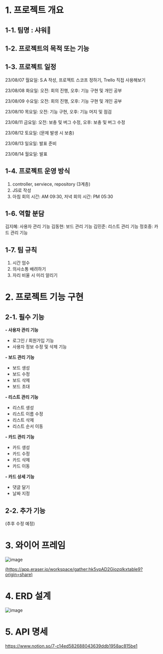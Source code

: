 # 1. 프로젝트 개요

## 1-1. 팀명 : 샤워🚿

## 1-2. 프로젝트의 목적 또는 기능

## 1-3. 프로젝트 일정

23/08/07 월요일: S.A 작성, 프로젝트 스코프 정하기, Trello 직접 사용해보기

23/08/08 화요일: 오전: 회의 진행, 오후: 기능 구현 및 개인 공부

23/08/09 수요일: 오전: 회의 진행, 오후: 기능 구현 및 개인 공부

23/08/10 목요일: 오전: 기능 구현, 오후: 기능 머지 및 점검

23/08/11 금요일: 오전: 보충 및 버그 수정, 오후: 보충 및 버그 수정

23/08/12 토요일: (문제 발생 시 보충)

23/08/13 일요일: 발표 준비

23/08/14 월요일: 발표

## 1-4. 프로젝트 운영 방식

1. controller, serviece, repository (3계층)
2. JS로 작성
3. 아침 회의 시간: AM 09:30, 저녁 회의 시간: PM 05:30

## 1-6. 역할 분담

김지혜: 사용자 관리 기능
김동현: 보드 관리 기능
김민준: 리스트 관리 기능
정호중: 카드 관리 기능

## 1-7. 팀 규칙

1. 시간 엄수
2. 의사소통 배려하기
3. 자리 비울 시 미리 알리기

# 2. 프로젝트 기능 구현

## 2-1. 필수 기능

**- 사용자 관리 기능**

- 로그인 / 회원가입 기능
- 사용자 정보 수정 및 삭제 기능

**- 보드 관리 기능**

- 보드 생성
- 보드 수정
- 보드 삭제
- 보드 초대

**- 리스트 관리 기능**

- 리스트 생성
- 리스트 이름 수정
- 리스트 삭제
- 리스트 순서 이동

**- 카드 관리 기능**

- 카드 생성
- 카드 수정
- 카드 삭제
- 카드 이동

**- 카드 상세 기능**

- 댓글 달기
- 날짜 지정

## 2-2. 추가 기능

(추후 수정 예정)

# 3. 와이어 프레임

![image](https://github.com/gajigaji04/Team7_Trello/assets/132813209/e886450f-c8ad-4907-8687-156fb21b2686)

[(https://app.eraser.io/workspace/gather:hk5vpAD2Giozqlkxtable9?origin=share)](https://app.eraser.io/workspace/gather:hk5vpAD2Giozqlkxtable9?origin=share)

# 4. ERD 설계

![image](https://github.com/gajigaji04/Team7_Trello/assets/132813209/0d228361-7fcf-4590-bb69-46cf5d2cdf7b)

# 5. API 명세

https://www.notion.so/7-c14ed582688043639ddb1958ac815be1
